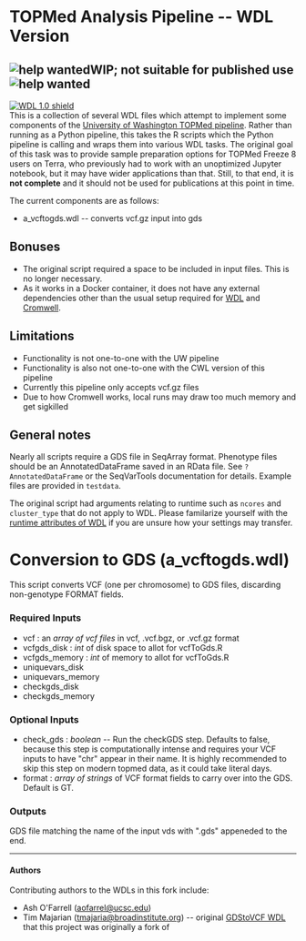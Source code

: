 # TOPMed Analysis Pipeline -- WDL Version

![help wanted](https://img.shields.io/badge/help-wanted-red)**WIP; not suitable for published use**![help wanted](https://img.shields.io/badge/help-wanted-red)
---
[![WDL 1.0 shield](https://img.shields.io/badge/WDL-1.0-lightgrey.svg)](https://github.com/openwdl/wdl/blob/main/versions/1.0/SPEC.md)  
This is a collection of several WDL files which attempt to implement some components of the [University of Washington TOPMed pipeline](https://github.com/UW-GAC/analysis_pipeline). Rather than running as a Python pipeline, this takes the R scripts which the Python pipeline is calling and wraps them into various WDL tasks. The original goal of this task was to provide sample preparation options for TOPMed Freeze 8 users on Terra, who previously had to work with an unoptimized Jupyter notebook, but it may have wider applications than that. Still, to that end, it is **not complete** and it should not be used for publications at this point in time.

The current components are as follows:

* a_vcftogds.wdl -- converts vcf.gz input into gds

## Bonuses
* The original script required a space to be included in input files. This is no longer necessary.
* As it works in a Docker container, it does not have any external dependencies other than the usual setup required for [WDL](https://software.broadinstitute.org/wdl/documentation/quickstart) and [Cromwell](http://cromwell.readthedocs.io/en/develop/).

## Limitations
* Functionality is not one-to-one with the UW pipeline
* Functionality is also not one-to-one with the CWL version of this pipeline
* Currently this pipeline only accepts vcf.gz files
* Due to how Cromwell works, local runs may draw too much memory and get sigkilled

## General notes
Nearly all scripts require a GDS file in SeqArray format. Phenotype files should be an AnnotatedDataFrame saved in an RData file. See `?AnnotatedDataFrame` or the SeqVarTools documentation for details. Example files are provided in `testdata`.

The original script had arguments relating to runtime such as `ncores` and `cluster_type` that do not apply to WDL. Please familarize yourself with the [runtime attributes of WDL](https://cromwell.readthedocs.io/en/stable/RuntimeAttributes/) if you are unsure how your settings may transfer.

# Conversion to GDS (a_vcftogds.wdl)
This script converts VCF (one per chromosome) to GDS files, discarding non-genotype FORMAT fields.  

### Required Inputs
* vcf : an *array of vcf files* in vcf, .vcf.bgz, or .vcf.gz format
* vcfgds_disk : *int* of disk space to allot for vcfToGds.R
* vcfgds_memory : *int* of memory to allot for vcfToGds.R
* uniquevars_disk
* uniquevars_memory
* checkgds_disk
* checkgds_memory

### Optional Inputs
* check_gds : *boolean* -- Run the checkGDS step. Defaults to false, because this step is computationally intense and requires your VCF inputs to have "chr" appear in their name. It is highly recommended to skip this step on modern topmed data, as it could take literal days.
* format : *array of strings* of VCF format fields to carry over into the GDS. Default is GT.

### Outputs
GDS file matching the name of the input vds with ".gds" appeneded to the end.

------

#### Authors
Contributing authors to the WDLs in this fork include:
* Ash O'Farrell (aofarrel@ucsc.edu)
* Tim Majarian (tmajaria@broadinstitute.org) -- original [GDStoVCF WDL](https://github.com/manning-lab/vcfToGds) that this project was originally a fork of
